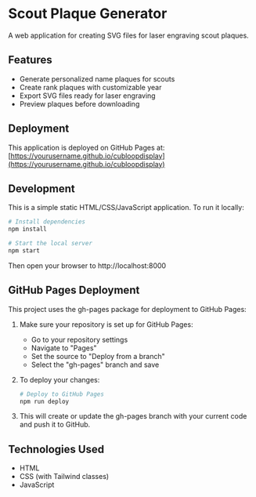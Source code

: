 # Scout Plaque Generator

A web application for creating SVG files for laser engraving scout plaques.

## Features

- Generate personalized name plaques for scouts
- Create rank plaques with customizable year
- Export SVG files ready for laser engraving
- Preview plaques before downloading

## Deployment

This application is deployed on GitHub Pages at: [https://yourusername.github.io/cubloopdisplay](https://yourusername.github.io/cubloopdisplay)

## Development

This is a simple static HTML/CSS/JavaScript application. To run it locally:

```bash
# Install dependencies
npm install

# Start the local server
npm start
```

Then open your browser to http://localhost:8000

## GitHub Pages Deployment

This project uses the gh-pages package for deployment to GitHub Pages:

1. Make sure your repository is set up for GitHub Pages:
   - Go to your repository settings
   - Navigate to "Pages"
   - Set the source to "Deploy from a branch"
   - Select the "gh-pages" branch and save

2. To deploy your changes:
   ```bash
   # Deploy to GitHub Pages
   npm run deploy
   ```

3. This will create or update the gh-pages branch with your current code and push it to GitHub.

## Technologies Used

- HTML
- CSS (with Tailwind classes)
- JavaScript
